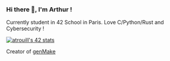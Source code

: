 ### Hi there 👋, I'm Arthur !

Currently student in 42 School in Paris. Love C/Python/Rust and Cybersecurity !

[![atrouill's 42 stats](https://badge42.vercel.app/api/v2/stats/cl0z3j7jr001009jvys8o0zse?cursusId=21)](https://github.com/JaeSeoKim/badge42)

Creator of [genMake](https://github.com/arthur-trt/genMake)


<!--
**arthur-trt/arthur-trt** is a ✨ _special_ ✨ repository because its `README.md` (this file) appears on your GitHub profile.

Here are some ideas to get you started:

- 🔭 I’m currently working on ...
- 🌱 I’m currently learning ...
- 👯 I’m looking to collaborate on ...
- 🤔 I’m looking for help with ...
- 💬 Ask me about ...
- 📫 How to reach me: ...
- 😄 Pronouns: ...
- ⚡ Fun fact: ...
-->
